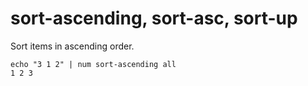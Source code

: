 # sort-ascending, sort-asc, sort-up

Sort items in ascending order.

    echo "3 1 2" | num sort-ascending all
    1 2 3
